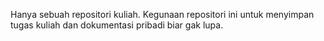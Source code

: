 Hanya sebuah repositori kuliah. Kegunaan repositori ini untuk menyimpan tugas kuliah dan dokumentasi pribadi biar gak lupa.
